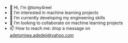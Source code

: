 - 👋 Hi, I’m @tomy4reel
- 👀 I’m interested in machine learning projects
- 🌱 I’m currently developing my engineering skills
- 💞️ I’m looking to collaborate on machine learning projects
- 📫 How to reach me: drop a message on adetomiwa.adedeji@yahoo.com

<!---
tomy4reel/tomy4reel is a ✨ special ✨ repository because its `README.md` (this file) appears on your GitHub profile.
You can click the Preview link to take a look at your changes.
--->
